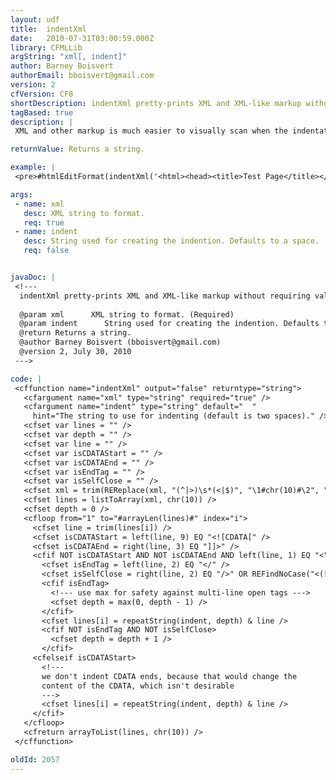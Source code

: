 ```yaml
---
layout: udf
title:  indentXml
date:   2010-07-31T03:00:59.000Z
library: CFMLLib
argString: "xml[, indent]"
author: Barney Boisvert
authorEmail: bboisvert@gmail.com
version: 2
cfVersion: CF8
shortDescription: indentXml pretty-prints XML and XML-like markup without requiring valid XML.
tagBased: true
description: |
 XML and other markup is much easier to visually scan when the indentation is carefully balanced.  This UDF will reformat markup into properly indented lines.  Unlike most XML pretty-printers, however, it doesn't NOT use XSLT, just simple string manipulation.  This allows it to format pretty much any XML-like markup, well-formed or not.  Non-well-formed markup might not be perfectly indented (e.g. a non-closed BR tag will offset following tags by one stop), but it will at least be indented in a useful fashion.

returnValue: Returns a string.

example: |
 <pre>#htmlEditFormat(indentXml('<html><head><title>Test Page</title></head><body><h1>Hello!</h1></body></html>'))#</pre>

args:
 - name: xml
   desc: XML string to format.
   req: true
 - name: indent
   desc: String used for creating the indention. Defaults to a space.
   req: false


javaDoc: |
 <!---
  indentXml pretty-prints XML and XML-like markup without requiring valid XML.
  
  @param xml      XML string to format. (Required)
  @param indent      String used for creating the indention. Defaults to a space. (Optional)
  @return Returns a string. 
  @author Barney Boisvert (bboisvert@gmail.com) 
  @version 2, July 30, 2010 
 --->

code: |
 <cffunction name="indentXml" output="false" returntype="string">
   <cfargument name="xml" type="string" required="true" />
   <cfargument name="indent" type="string" default="  "
     hint="The string to use for indenting (default is two spaces)." />
   <cfset var lines = "" />
   <cfset var depth = "" />
   <cfset var line = "" />
   <cfset var isCDATAStart = "" />
   <cfset var isCDATAEnd = "" />
   <cfset var isEndTag = "" />
   <cfset var isSelfClose = "" />
   <cfset xml = trim(REReplace(xml, "(^|>)\s*(<|$)", "\1#chr(10)#\2", "all")) />
   <cfset lines = listToArray(xml, chr(10)) />
   <cfset depth = 0 />
   <cfloop from="1" to="#arrayLen(lines)#" index="i">
     <cfset line = trim(lines[i]) />
     <cfset isCDATAStart = left(line, 9) EQ "<![CDATA[" />
     <cfset isCDATAEnd = right(line, 3) EQ "]]>" />
     <cfif NOT isCDATAStart AND NOT isCDATAEnd AND left(line, 1) EQ "<" AND right(line, 1) EQ ">">
       <cfset isEndTag = left(line, 2) EQ "</" />
       <cfset isSelfClose = right(line, 2) EQ "/>" OR REFindNoCase("<([a-z0-9_-]*).*</\1>", line) />
       <cfif isEndTag>
         <!--- use max for safety against multi-line open tags --->
         <cfset depth = max(0, depth - 1) />
       </cfif>
       <cfset lines[i] = repeatString(indent, depth) & line />
       <cfif NOT isEndTag AND NOT isSelfClose>
         <cfset depth = depth + 1 />
       </cfif>
     <cfelseif isCDATAStart>
       <!---
       we don't indent CDATA ends, because that would change the
       content of the CDATA, which isn't desirable
       --->
       <cfset lines[i] = repeatString(indent, depth) & line />
     </cfif>
   </cfloop>
   <cfreturn arrayToList(lines, chr(10)) />
 </cffunction>

oldId: 2057
---
```


